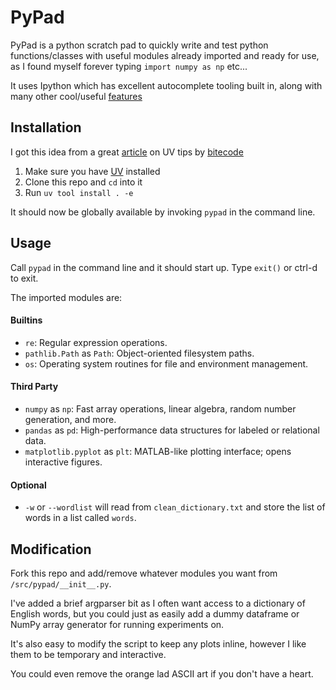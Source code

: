 
# PyPad

PyPad is a python scratch pad to quickly write and test python functions/classes with useful modules already imported and ready for use, as I found myself forever typing `import numpy as np` etc...

It uses Ipython which has excellent autocomplete tooling built in, along with many other cool/useful [features](https://ipython.readthedocs.io/en/stable/interactive/reference.html#)

## Installation

I got this idea from a great [article](https://www.bitecode.dev/p/uv-tricks) on UV tips by [bitecode](https://www.bitecode.dev/)

1. Make sure you have [UV](https://docs.astral.sh/uv/getting-started/installation/) installed
2. Clone this repo and `cd` into it
3. Run `uv tool install . -e`

It should now be globally available by invoking `pypad` in the command line.

## Usage

Call `pypad` in the command line and it should start up. Type `exit()` or ctrl-d to exit.

The imported modules are:

#### Builtins

- `re`: Regular expression operations.
- `pathlib.Path` as `Path`: Object-oriented filesystem paths.
- `os`: Operating system routines for file and environment management.
 
#### Third Party

- `numpy` as `np`: Fast array operations, linear algebra, random number generation, and more.
- `pandas` as `pd`: High-performance data structures for labeled or relational data.
- `matplotlib.pyplot` as `plt`: MATLAB-like plotting interface; opens interactive figures.

#### Optional

- `-w` or `--wordlist` will read from `clean_dictionary.txt` and store the list of words in a list called `words`.

## Modification

Fork this repo and add/remove whatever modules you want from `/src/pypad/__init__.py`.

I've added a brief argparser bit as I often want access to a dictionary of English words, but you could just as easily add a dummy dataframe or NumPy array generator for running experiments on.

It's also easy to modify the script to keep any plots inline, however I like them to be temporary and interactive.

You could even remove the orange lad ASCII art if you don't have a heart.
